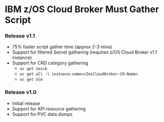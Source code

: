 # IBM z/OS Cloud Broker Must Gather Script

### Release v1.1
- 75% faster script gather time (approx 2-3 mins)
- Support for filtered Secret gathering (requires z/OS Cloud Broker v1.1 instance)
- Support for CRD category gathering
  - `oc get zoscb`
  - `oc get all -l instance-name=<ZosCloudBroker-CR-Name>`
  - `oc get olm`

### Release v1.0
- Initial release
- Support for API resource gathering
- Support for PVC data dumps